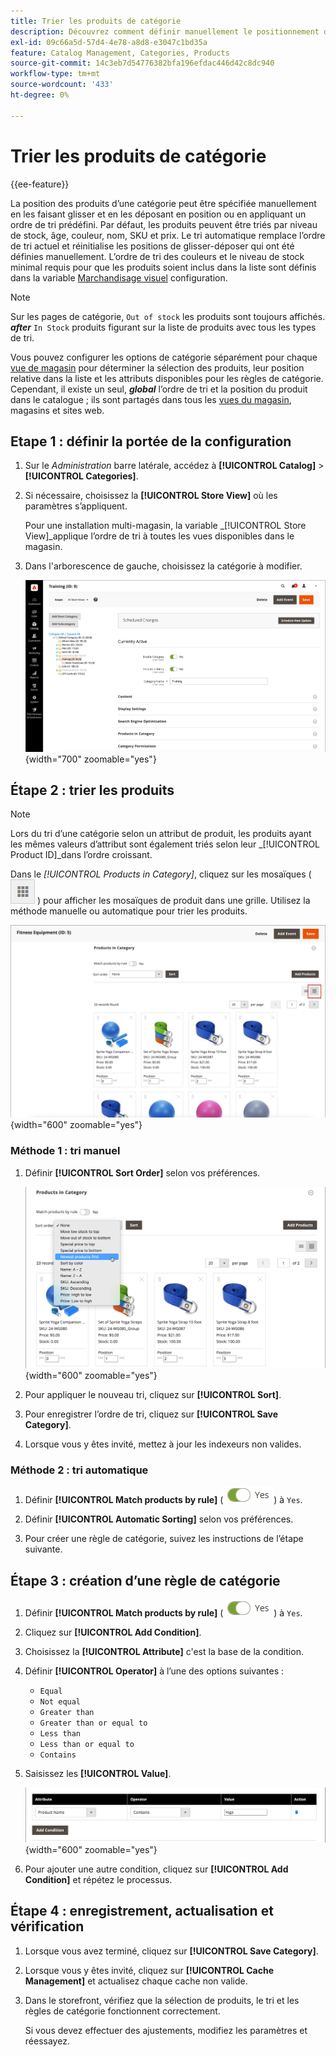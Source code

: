 ```yaml
---
title: Trier les produits de catégorie
description: Découvrez comment définir manuellement le positionnement des produits dans une catégorie ou en appliquant un ordre de tri prédéfini.
exl-id: 09c66a5d-57d4-4e78-a8d8-e3047c1bd35a
feature: Catalog Management, Categories, Products
source-git-commit: 14c3eb7d54776382bfa196efdac446d42c8dc940
workflow-type: tm+mt
source-wordcount: '433'
ht-degree: 0%

---
```


# Trier les produits de catégorie

{{ee-feature}}

La position des produits d’une catégorie peut être spécifiée manuellement en les faisant glisser et en les déposant en position ou en appliquant un ordre de tri prédéfini. Par défaut, les produits peuvent être triés par niveau de stock, âge, couleur, nom, SKU et prix. Le tri automatique remplace l’ordre de tri actuel et réinitialise les positions de glisser-déposer qui ont été définies manuellement. L’ordre de tri des couleurs et le niveau de stock minimal requis pour que les produits soient inclus dans la liste sont définis dans la variable [Marchandisage visuel](../configuration-reference/catalog/visual-merchandiser.md) configuration.

>[!NOTE]
>
>Sur les pages de catégorie, `Out of stock` les produits sont toujours affichés. **_after_** `In Stock` produits figurant sur la liste de produits avec tous les types de tri.

Vous pouvez configurer les options de catégorie séparément pour chaque [vue de magasin](../stores-purchase/stores.md#add-stores) pour déterminer la sélection des produits, leur position relative dans la liste et les attributs disponibles pour les règles de catégorie. Cependant, il existe un seul, **_global_** l’ordre de tri et la position du produit dans le catalogue ; ils sont partagés dans tous les [vues du magasin](../stores-purchase/store-views.md), magasins et sites web.

## Etape 1 : définir la portée de la configuration

1. Sur le _Administration_ barre latérale, accédez à **[!UICONTROL Catalog]** > **[!UICONTROL Categories]**.

1. Si nécessaire, choisissez la **[!UICONTROL Store View]** où les paramètres s’appliquent.

   Pour une installation multi-magasin, la variable _[!UICONTROL Store View]_applique l’ordre de tri à toutes les vues disponibles dans le magasin.

1. Dans l&#39;arborescence de gauche, choisissez la catégorie à modifier.

   ![Arborescence de catégories](./assets/category-selected.png){width="700" zoomable="yes"}

## Étape 2 : trier les produits

>[!NOTE]
>
>Lors du tri d’une catégorie selon un attribut de produit, les produits ayant les mêmes valeurs d’attribut sont également triés selon leur _[!UICONTROL Product ID]_dans l’ordre croissant.

Dans le _[!UICONTROL Products in Category]_, cliquez sur les mosaïques ( ![Afficher les mosaïques](../assets/icon-view-tiles.png) ) pour afficher les mosaïques de produit dans une grille. Utilisez la méthode manuelle ou automatique pour trier les produits.

![Mosaïques de produit](./assets/category-products-tiles.png){width="600" zoomable="yes"}

### Méthode 1 : tri manuel

1. Définir **[!UICONTROL Sort Order]** selon vos préférences.

   ![Ordre de tri](./assets/category-edit-sort-order.png){width="600" zoomable="yes"}

1. Pour appliquer le nouveau tri, cliquez sur **[!UICONTROL Sort]**.

1. Pour enregistrer l’ordre de tri, cliquez sur **[!UICONTROL Save Category]**.

1. Lorsque vous y êtes invité, mettez à jour les indexeurs non valides.

### Méthode 2 : tri automatique

1. Définir **[!UICONTROL Match products by rule]** (![Activer/désactiver oui](../assets/toggle-yes.png)) à `Yes`.


1. Définir **[!UICONTROL Automatic Sorting]** selon vos préférences.

1. Pour créer une règle de catégorie, suivez les instructions de l’étape suivante.

## Étape 3 : création d’une règle de catégorie

1. Définir **[!UICONTROL Match products by rule]** (![Activer/désactiver oui](../assets/toggle-yes.png)) à `Yes`.

1. Cliquez sur **[!UICONTROL Add Condition]**.

1. Choisissez la **[!UICONTROL Attribute]** c&#39;est la base de la condition.

1. Définir **[!UICONTROL Operator]** à l’une des options suivantes :

   - `Equal`
   - `Not equal`
   - `Greater than`
   - `Greater than or equal to`
   - `Less than`
   - `Less than or equal to`
   - `Contains`

1. Saisissez les **[!UICONTROL Value]**.

   ![Condition de catégorie](./assets/category-rule-create.png){width="600" zoomable="yes"}

1. Pour ajouter une autre condition, cliquez sur **[!UICONTROL Add Condition]** et répétez le processus.

## Étape 4 : enregistrement, actualisation et vérification

1. Lorsque vous avez terminé, cliquez sur **[!UICONTROL Save Category]**.

1. Lorsque vous y êtes invité, cliquez sur **[!UICONTROL Cache Management]** et actualisez chaque cache non valide.

1. Dans le storefront, vérifiez que la sélection de produits, le tri et les règles de catégorie fonctionnent correctement.

   Si vous devez effectuer des ajustements, modifiez les paramètres et réessayez.
